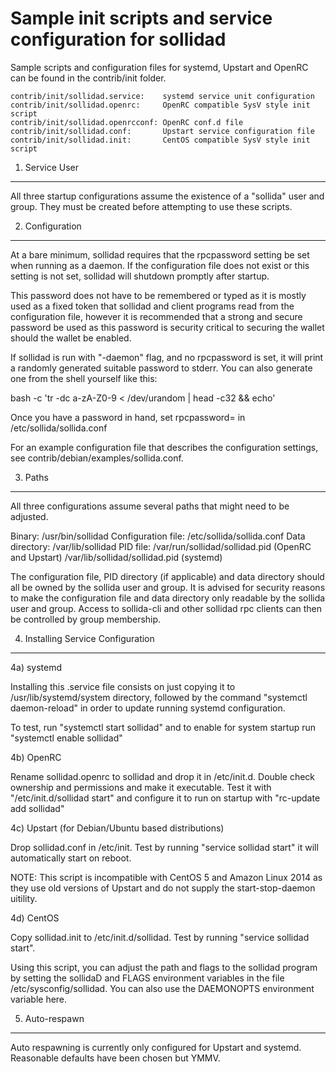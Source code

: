 Sample init scripts and service configuration for sollidad
==========================================================

Sample scripts and configuration files for systemd, Upstart and OpenRC
can be found in the contrib/init folder.

    contrib/init/sollidad.service:    systemd service unit configuration
    contrib/init/sollidad.openrc:     OpenRC compatible SysV style init script
    contrib/init/sollidad.openrcconf: OpenRC conf.d file
    contrib/init/sollidad.conf:       Upstart service configuration file
    contrib/init/sollidad.init:       CentOS compatible SysV style init script

1. Service User
---------------------------------

All three startup configurations assume the existence of a "sollida" user
and group.  They must be created before attempting to use these scripts.

2. Configuration
---------------------------------

At a bare minimum, sollidad requires that the rpcpassword setting be set
when running as a daemon.  If the configuration file does not exist or this
setting is not set, sollidad will shutdown promptly after startup.

This password does not have to be remembered or typed as it is mostly used
as a fixed token that sollidad and client programs read from the configuration
file, however it is recommended that a strong and secure password be used
as this password is security critical to securing the wallet should the
wallet be enabled.

If sollidad is run with "-daemon" flag, and no rpcpassword is set, it will
print a randomly generated suitable password to stderr.  You can also
generate one from the shell yourself like this:

bash -c 'tr -dc a-zA-Z0-9 < /dev/urandom | head -c32 && echo'

Once you have a password in hand, set rpcpassword= in /etc/sollida/sollida.conf

For an example configuration file that describes the configuration settings,
see contrib/debian/examples/sollida.conf.

3. Paths
---------------------------------

All three configurations assume several paths that might need to be adjusted.

Binary:              /usr/bin/sollidad
Configuration file:  /etc/sollida/sollida.conf
Data directory:      /var/lib/sollidad
PID file:            /var/run/sollidad/sollidad.pid (OpenRC and Upstart)
                     /var/lib/sollidad/sollidad.pid (systemd)

The configuration file, PID directory (if applicable) and data directory
should all be owned by the sollida user and group.  It is advised for security
reasons to make the configuration file and data directory only readable by the
sollida user and group.  Access to sollida-cli and other sollidad rpc clients
can then be controlled by group membership.

4. Installing Service Configuration
-----------------------------------

4a) systemd

Installing this .service file consists on just copying it to
/usr/lib/systemd/system directory, followed by the command
"systemctl daemon-reload" in order to update running systemd configuration.

To test, run "systemctl start sollidad" and to enable for system startup run
"systemctl enable sollidad"

4b) OpenRC

Rename sollidad.openrc to sollidad and drop it in /etc/init.d.  Double
check ownership and permissions and make it executable.  Test it with
"/etc/init.d/sollidad start" and configure it to run on startup with
"rc-update add sollidad"

4c) Upstart (for Debian/Ubuntu based distributions)

Drop sollidad.conf in /etc/init.  Test by running "service sollidad start"
it will automatically start on reboot.

NOTE: This script is incompatible with CentOS 5 and Amazon Linux 2014 as they
use old versions of Upstart and do not supply the start-stop-daemon uitility.

4d) CentOS

Copy sollidad.init to /etc/init.d/sollidad. Test by running "service sollidad start".

Using this script, you can adjust the path and flags to the sollidad program by
setting the sollidaD and FLAGS environment variables in the file
/etc/sysconfig/sollidad. You can also use the DAEMONOPTS environment variable here.

5. Auto-respawn
-----------------------------------

Auto respawning is currently only configured for Upstart and systemd.
Reasonable defaults have been chosen but YMMV.
